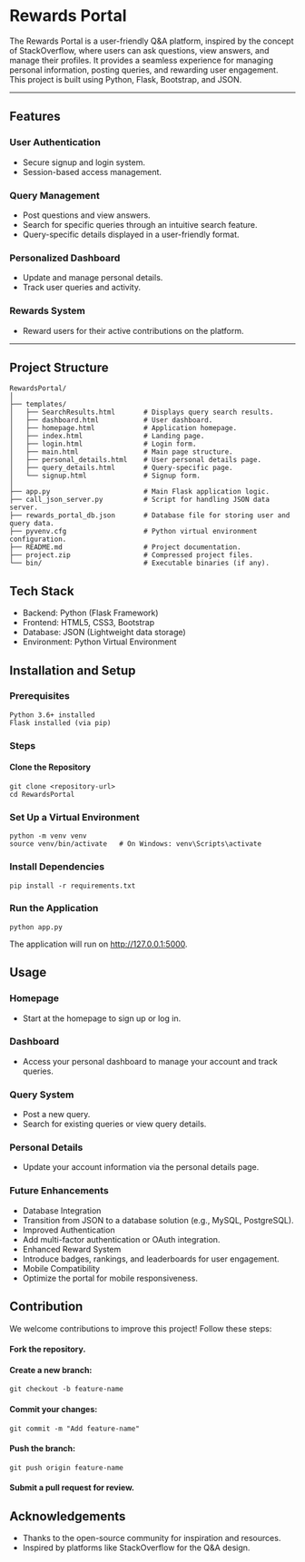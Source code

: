 # Rewards Portal

The Rewards Portal is a user-friendly Q&A platform, inspired by the concept of StackOverflow, where users can ask questions, view answers, and manage their profiles. It provides a seamless experience for managing personal information, posting queries, and rewarding user engagement. This project is built using Python, Flask, Bootstrap, and JSON.

---

## Features

### User Authentication
- Secure signup and login system.
- Session-based access management.

### Query Management
- Post questions and view answers.
- Search for specific queries through an intuitive search feature.
- Query-specific details displayed in a user-friendly format.

### Personalized Dashboard
- Update and manage personal details.
- Track user queries and activity.

### Rewards System
- Reward users for their active contributions on the platform.

---

## Project Structure

```plaintext
RewardsPortal/
│
├── templates/
│   ├── SearchResults.html       # Displays query search results.
│   ├── dashboard.html           # User dashboard.
│   ├── homepage.html            # Application homepage.
│   ├── index.html               # Landing page.
│   ├── login.html               # Login form.
│   ├── main.html                # Main page structure.
│   ├── personal_details.html    # User personal details page.
│   ├── query_details.html       # Query-specific page.
│   └── signup.html              # Signup form.
│
├── app.py                       # Main Flask application logic.
├── call_json_server.py          # Script for handling JSON data server.
├── rewards_portal_db.json       # Database file for storing user and query data.
├── pyvenv.cfg                   # Python virtual environment configuration.
├── README.md                    # Project documentation.
├── project.zip                  # Compressed project files.
└── bin/                         # Executable binaries (if any).
```
## Tech Stack
- Backend: Python (Flask Framework)
- Frontend: HTML5, CSS3, Bootstrap
- Database: JSON (Lightweight data storage)
- Environment: Python Virtual Environment

## Installation and Setup
### Prerequisites
```plaintext
Python 3.6+ installed
Flask installed (via pip)
```
### Steps
#### Clone the Repository
```plaintext
git clone <repository-url>
cd RewardsPortal
```
### Set Up a Virtual Environment
```plaintext
python -m venv venv
source venv/bin/activate   # On Windows: venv\Scripts\activate
```
### Install Dependencies
```plaintext
pip install -r requirements.txt
```
### Run the Application
```plaintext
python app.py
```
The application will run on http://127.0.0.1:5000.

## Usage
### Homepage
- Start at the homepage to sign up or log in.
### Dashboard
- Access your personal dashboard to manage your account and track queries.
### Query System
- Post a new query.
- Search for existing queries or view query details.
### Personal Details
- Update your account information via the personal details page.
### Future Enhancements
- Database Integration
- Transition from JSON to a database solution (e.g., MySQL, PostgreSQL).
- Improved Authentication
- Add multi-factor authentication or OAuth integration.
- Enhanced Reward System
- Introduce badges, rankings, and leaderboards for user engagement.
- Mobile Compatibility
- Optimize the portal for mobile responsiveness.

## Contribution
We welcome contributions to improve this project! Follow these steps:

#### Fork the repository.
#### Create a new branch:
```plaintext
git checkout -b feature-name
```
#### Commit your changes:
```plaintext
git commit -m "Add feature-name"
```
#### Push the branch:
```plaintext
git push origin feature-name
```
#### Submit a pull request for review.

## Acknowledgements
- Thanks to the open-source community for inspiration and resources.
- Inspired by platforms like StackOverflow for the Q&A design.



